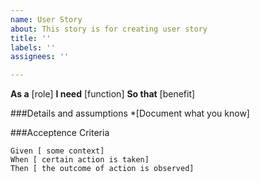 ```yaml
---
name: User Story
about: This story is for creating user story
title: ''
labels: ''
assignees: ''

---
```


**As a** [role]
**I need** [function]
**So that** [benefit]

###Details and assumptions
*[Document what you know]

###Acceptence Criteria

```gherkin
Given [ some context]
When [ certain action is taken]
Then [ the outcome of action is observed]
```

